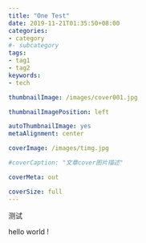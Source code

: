 ```yaml
---
title: "One Test"
date: 2019-11-21T01:35:50+08:00
categories:
- category
#- subcategory
tags:
- tag1
- tag2
keywords:
- tech

thumbnailImage: /images/cover001.jpg

thumbnailImagePosition: left 

autoThumbnailImage: yes
metaAlignment: center

coverImage: /images/timg.jpg

#coverCaption: "文章cover图片描述"

coverMeta: out 

coverSize: full
---
```

测试
<!--more-->
hello world !
<!-- toc -->
